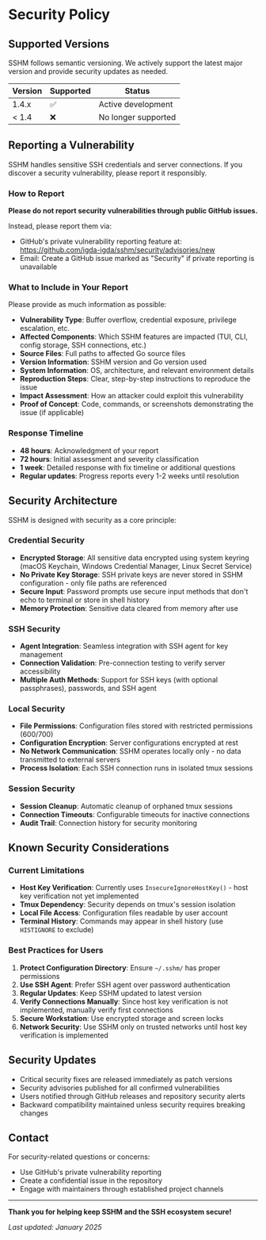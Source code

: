 # Security Policy

## Supported Versions

SSHM follows semantic versioning. We actively support the latest major version and provide security updates as needed.

| Version | Supported          | Status |
| ------- | ------------------ | ------ |
| 1.4.x   | :white_check_mark: | Active development |
| < 1.4   | :x:                | No longer supported |

## Reporting a Vulnerability

SSHM handles sensitive SSH credentials and server connections. If you discover a security vulnerability, please report it responsibly.

### How to Report

**Please do not report security vulnerabilities through public GitHub issues.**

Instead, please report them via:
- GitHub's private vulnerability reporting feature at: https://github.com/igda-igda/sshm/security/advisories/new
- Email: Create a GitHub issue marked as "Security" if private reporting is unavailable

### What to Include in Your Report

Please provide as much information as possible:

- **Vulnerability Type**: Buffer overflow, credential exposure, privilege escalation, etc.
- **Affected Components**: Which SSHM features are impacted (TUI, CLI, config storage, SSH connections, etc.)
- **Source Files**: Full paths to affected Go source files
- **Version Information**: SSHM version and Go version used
- **System Information**: OS, architecture, and relevant environment details
- **Reproduction Steps**: Clear, step-by-step instructions to reproduce the issue
- **Impact Assessment**: How an attacker could exploit this vulnerability
- **Proof of Concept**: Code, commands, or screenshots demonstrating the issue (if applicable)

### Response Timeline

- **48 hours**: Acknowledgment of your report
- **72 hours**: Initial assessment and severity classification
- **1 week**: Detailed response with fix timeline or additional questions
- **Regular updates**: Progress reports every 1-2 weeks until resolution

## Security Architecture

SSHM is designed with security as a core principle:

### Credential Security
- **Encrypted Storage**: All sensitive data encrypted using system keyring (macOS Keychain, Windows Credential Manager, Linux Secret Service)
- **No Private Key Storage**: SSH private keys are never stored in SSHM configuration - only file paths are referenced
- **Secure Input**: Password prompts use secure input methods that don't echo to terminal or store in shell history
- **Memory Protection**: Sensitive data cleared from memory after use

### SSH Security
- **Agent Integration**: Seamless integration with SSH agent for key management
- **Connection Validation**: Pre-connection testing to verify server accessibility
- **Multiple Auth Methods**: Support for SSH keys (with optional passphrases), passwords, and SSH agent

### Local Security
- **File Permissions**: Configuration files stored with restricted permissions (600/700)
- **Configuration Encryption**: Server configurations encrypted at rest
- **No Network Communication**: SSHM operates locally only - no data transmitted to external servers
- **Process Isolation**: Each SSH connection runs in isolated tmux sessions

### Session Security
- **Session Cleanup**: Automatic cleanup of orphaned tmux sessions
- **Connection Timeouts**: Configurable timeouts for inactive connections
- **Audit Trail**: Connection history for security monitoring

## Known Security Considerations

### Current Limitations
- **Host Key Verification**: Currently uses `InsecureIgnoreHostKey()` - host key verification not yet implemented
- **Tmux Dependency**: Security depends on tmux's session isolation
- **Local File Access**: Configuration files readable by user account
- **Terminal History**: Commands may appear in shell history (use `HISTIGNORE` to exclude)

### Best Practices for Users
1. **Protect Configuration Directory**: Ensure `~/.sshm/` has proper permissions
2. **Use SSH Agent**: Prefer SSH agent over password authentication
3. **Regular Updates**: Keep SSHM updated to latest version
4. **Verify Connections Manually**: Since host key verification is not implemented, manually verify first connections
5. **Secure Workstation**: Use encrypted storage and screen locks
6. **Network Security**: Use SSHM only on trusted networks until host key verification is implemented

## Security Updates

- Critical security fixes are released immediately as patch versions
- Security advisories published for all confirmed vulnerabilities
- Users notified through GitHub releases and repository security alerts
- Backward compatibility maintained unless security requires breaking changes

## Contact

For security-related questions or concerns:
- Use GitHub's private vulnerability reporting
- Create a confidential issue in the repository
- Engage with maintainers through established project channels

---

**Thank you for helping keep SSHM and the SSH ecosystem secure!**

*Last updated: January 2025*
